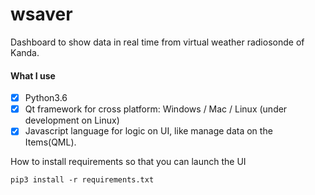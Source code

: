 # wsaver
Dashboard to show data in real time from virtual weather radiosonde of Kanda.

#### What I use
 - [x] Python3.6
 - [x] Qt framework for cross platform: Windows / Mac / Linux (under development on Linux)
 - [x] Javascript language for logic on UI, like manage data on the Items(QML).

How to install requirements so that you can launch the UI

```pip3 install -r requirements.txt```
